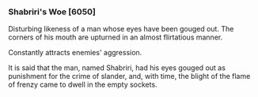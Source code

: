 ### Shabriri's Woe [6050]

Disturbing likeness of a man whose eyes have been gouged out. The corners of his mouth are upturned in an almost flirtatious manner.

Constantly attracts enemies' aggression.

It is said that the man, named Shabriri, had his eyes gouged out as punishment for the crime of slander, and, with time, the blight of the flame of frenzy came to dwell in the empty sockets.